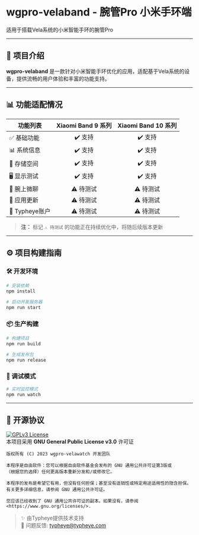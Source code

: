# wgpro-velaband - 腕管Pro 小米手环端

适用于搭载Vela系统的小米智能手环的腕管Pro

---

## 🚀 项目介绍  
**wgpro-velaband** 是一款针对小米智能手环优化的应用，适配基于Vela系统的设备，提供流畅的用户体验和丰富的功能支持。

---

## 📊 功能适配情况  

| 功能列表         | Xiaomi Band 9 系列 | Xiaomi Band 10 系列 |
|------------------|:------------------:|:-------------------:|
| ✅ 基础功能       |       ✔️ 支持      |        ✔️ 支持       |
| 📊 系统信息       |       ✔️ 支持      |        ✔️ 支持       |
| 💾 存储空间       |       ✔️ 支持      |        ✔️ 支持       |
| 🖥️ 显示测试       |       ✔️ 支持      |        ✔️ 支持       |
| 💬 腕上微聊       |     ⚠️ 待测试     |       ⚠️ 待测试      |
| 🔄 应用更新       |     ⚠️ 待测试     |       ⚠️ 待测试      |
| 🔑 Typheye账户    |     ⚠️ 待测试     |       ⚠️ 待测试      |

> **注：** 标记 `⚠️ 待测试` 的功能正在持续优化中，将随后续版本更新

---

## ⚙️ 项目构建指南  

### 🛠️ 开发环境  
```bash
# 安装依赖
npm install

# 启动开发服务器
npm run start
```

### 📦 生产构建  
```bash
# 构建项目
npm run build

# 生成发布包
npm run release
```

### 🐞 调试模式  
```bash
# 实时监控模式
npm run watch
```

---

## 📜 开源协议  
[![GPLv3 License](https://img.shields.io/badge/License-GPL%20v3-blue.svg)](https://www.gnu.org/licenses/gpl-3.0)  
本项目采用 **GNU General Public License v3.0** 许可证

```text
版权所有 (C) 2023 wgpro-velawatch 开发团队

本程序是自由软件：您可以根据自由软件基金会发布的 GNU 通用公共许可证第3版或
（根据您的选择）任何更高版本重新分发和/或修改它。

本程序的发布是希望它有用，但没有任何担保；甚至没有适销性或特定用途适用性的隐含担保。
有关更多详细信息，请参阅 GNU 通用公共许可证。

您应该已经收到了 GNU 通用公共许可证的副本。如果没有，请参阅 <https://www.gnu.org/licenses/>.
```

> ✨ 由Typheye提供技术支持  
> 🐞 问题反馈: [typheye@typheye.com](mailto:typheye@typheye.com)